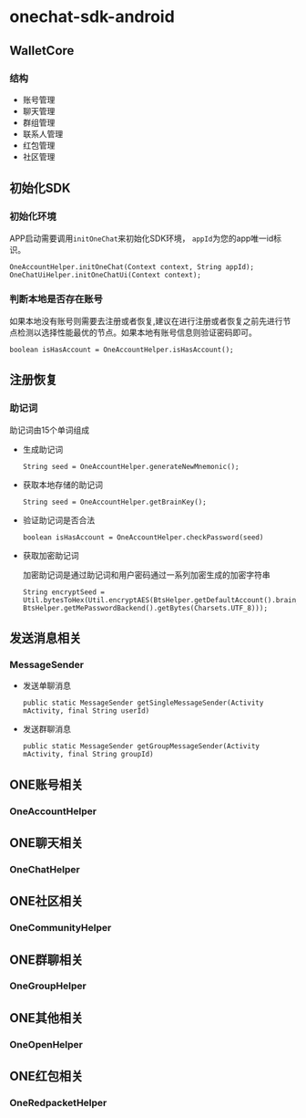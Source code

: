 # onechat-sdk-android

## WalletCore  

### 结构   

- 账号管理
- 聊天管理
- 群组管理
- 联系人管理
- 红包管理
- 社区管理   

## 初始化SDK   

### 初始化环境

APP启动需要调用`initOneChat`来初始化SDK环境，
`appId`为您的app唯一id标识。

```objc
OneAccountHelper.initOneChat(Context context, String appId);
OneChatUiHelper.initOneChatUi(Context context);
```

### 判断本地是否存在账号

如果本地没有账号则需要去注册或者恢复,建议在进行注册或者恢复之前先进行节点检测以选择性能最优的节点。如果本地有账号信息则验证密码即可。

```
boolean isHasAccount = OneAccountHelper.isHasAccount();
```   

## 注册恢复   

### 助记词   

助记词由15个单词组成   

- 生成助记词   

	```
	String seed = OneAccountHelper.generateNewMnemonic();
	```
- 获取本地存储的助记词   

	```
	String seed = OneAccountHelper.getBrainKey();
	```
	
- 验证助记词是否合法
	```
	boolean isHasAccount = OneAccountHelper.checkPassword(seed)
	```
	
- 获取加密助记词   

	加密助记词是通过助记词和用户密码通过一系列加密生成的加密字符串

	```
	String encryptSeed = Util.bytesToHex(Util.encryptAES(BtsHelper.getDefaultAccount().brain_key.getBytes(Charsets.UTF_8), BtsHelper.getMePasswordBackend().getBytes(Charsets.UTF_8)));
	```   

## 发送消息相关
### MessageSender
- 发送单聊消息
	```
	public static MessageSender getSingleMessageSender(Activity mActivity, final String userId)
	```
- 发送群聊消息
	```
	public static MessageSender getGroupMessageSender(Activity mActivity, final String groupId)
	```
## ONE账号相关
### OneAccountHelper

## ONE聊天相关
### OneChatHelper

## ONE社区相关
### OneCommunityHelper

## ONE群聊相关
### OneGroupHelper

## ONE其他相关
### OneOpenHelper

## ONE红包相关
### OneRedpacketHelper

